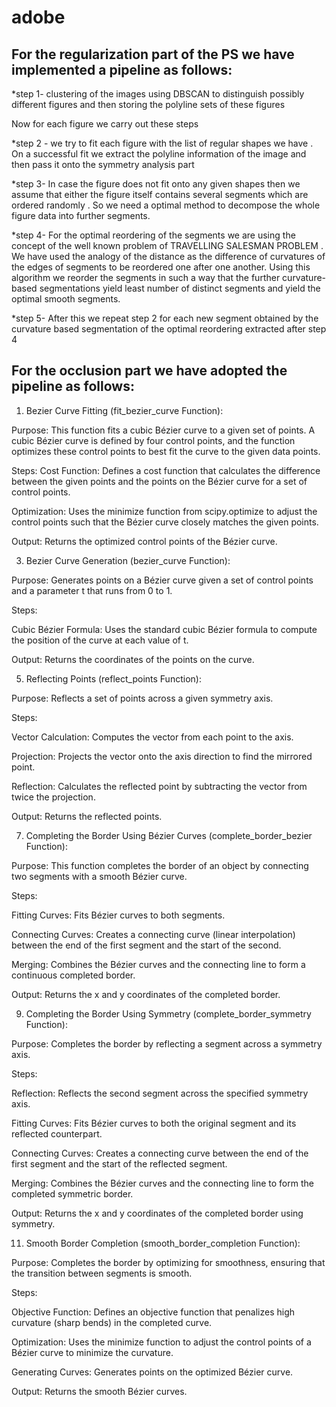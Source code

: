 # adobe

## For the regularization part of the PS we have implemented a pipeline as follows:


*step 1- clustering of the images using DBSCAN to distinguish possibly different figures and then storing the polyline sets of these figures 

Now for each figure we carry out these steps

*step 2 - we try to fit each figure with the list of regular shapes we have . On a successful fit we extract the polyline information of the image and then pass it onto the symmetry analysis part

*step 3- In case the figure does not fit onto any given shapes then we assume that either the figure itself contains several segments which are ordered randomly . So we need a optimal method to decompose the whole figure data into further segments. 

*step 4-  For the optimal reordering of the segments we are using the concept of the well known problem of TRAVELLING SALESMAN PROBLEM . We have used the analogy of the distance as the difference of curvatures of the edges of segments to be reordered one after one another. Using this algorithm we reorder the segments in such a way that the further curvature-based segmentations yield least number of distinct segments and yield the optimal smooth segments.

*step 5- After this we repeat  step 2  for each new segment obtained by the curvature based segmentation of the optimal reordering extracted after step 4

## For the occlusion part we have adopted the pipeline as follows:

1. Bezier Curve Fitting (fit_bezier_curve Function):
   
Purpose: This function fits a cubic Bézier curve to a given set of points. A cubic Bézier curve is defined by four control points, and the function optimizes these control points to best fit the curve to the given data points.

Steps:
Cost Function: Defines a cost function that calculates the difference between the given points and the points on the Bézier curve for a set of control points.

Optimization: Uses the minimize function from scipy.optimize to adjust the control points such that the Bézier curve closely matches the given points.

Output: Returns the optimized control points of the Bézier curve.

3. Bezier Curve Generation (bezier_curve Function):
   
Purpose: Generates points on a Bézier curve given a set of control points and a parameter t that runs from 0 to 1.

Steps:

Cubic Bézier Formula: Uses the standard cubic Bézier formula to compute the position of the curve at each value of t.

Output: Returns the coordinates of the points on the curve.

5. Reflecting Points (reflect_points Function):
   
Purpose: Reflects a set of points across a given symmetry axis.

Steps:

Vector Calculation: Computes the vector from each point to the axis.

Projection: Projects the vector onto the axis direction to find the mirrored point.

Reflection: Calculates the reflected point by subtracting the vector from twice the projection.

Output: Returns the reflected points.

7. Completing the Border Using Bézier Curves (complete_border_bezier Function):
   
Purpose: This function completes the border of an object by connecting two segments with a smooth Bézier curve.

Steps:

Fitting Curves: Fits Bézier curves to both segments.

Connecting Curves: Creates a connecting curve (linear interpolation) between the end of the first segment and the start of the second.

Merging: Combines the Bézier curves and the connecting line to form a continuous completed border.

Output: Returns the x and y coordinates of the completed border.

9. Completing the Border Using Symmetry (complete_border_symmetry Function):
    
Purpose: Completes the border by reflecting a segment across a symmetry axis.

Steps:

Reflection: Reflects the second segment across the specified symmetry axis.

Fitting Curves: Fits Bézier curves to both the original segment and its reflected counterpart.

Connecting Curves: Creates a connecting curve between the end of the first segment and the start of the reflected segment.

Merging: Combines the Bézier curves and the connecting line to form the completed symmetric border.

Output: Returns the x and y coordinates of the completed border using symmetry.

11. Smooth Border Completion (smooth_border_completion Function):
    
Purpose: Completes the border by optimizing for smoothness, ensuring that the transition between segments is smooth.

Steps:

Objective Function: Defines an objective function that penalizes high curvature (sharp bends) in the completed curve.

Optimization: Uses the minimize function to adjust the control points of a Bézier curve to minimize the curvature.

Generating Curves: Generates points on the optimized Bézier curve.

Output: Returns the smooth Bézier curves.
